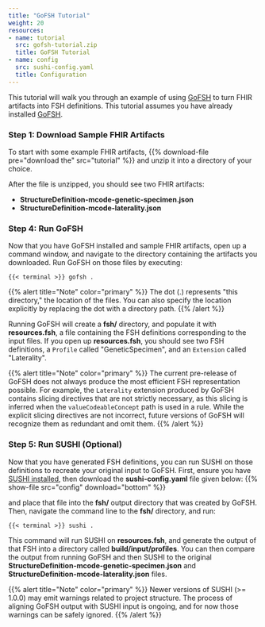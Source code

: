 ```yaml
---
title: "GoFSH Tutorial"
weight: 20
resources:
- name: tutorial
  src: gofsh-tutorial.zip
  title: GoFSH Tutorial
- name: config
  src: sushi-config.yaml
  title: Configuration
---
```


This tutorial will walk you through an example of using [GoFSH](/docs-beta/gofsh) to turn FHIR artifacts into FSH definitions. This tutorial assumes you have already installed [GoFSH](/docs-beta/gofsh/installation).

### Step 1: Download Sample FHIR Artifacts

To start with some example FHIR artifacts, {{% download-file pre="download the" src="tutorial" %}} and unzip it into a directory of your choice.

After the file is unzipped, you should see two FHIR artifacts:

* **StructureDefinition-mcode-genetic-specimen.json**
* **StructureDefinition-mcode-laterality.json**

### Step 4: Run GoFSH

Now that you have GoFSH installed and sample FHIR artifacts, open up a command window, and navigate to the directory containing the artifacts you downloaded. Run GoFSH on those files by executing:

```shell
{{< terminal >}} gofsh .
```

{{% alert title="Note" color="primary" %}}
The dot (.) represents "this directory," the location of the files. You can also specify the location explicitly by replacing the dot with a directory path.
{{% /alert %}}

Running GoFSH will create a **fsh/** directory, and populate it with **resources.fsh**, a file containing the FSH definitions corresponding to the input files. If you open up **resources.fsh**, you should see two FSH definitions, a `Profile` called "GeneticSpecimen", and an `Extension` called "Laterality".

{{% alert title="Note" color="primary" %}}
The current pre-release of GoFSH does not always produce the most efficient FSH representation possible. For example, the `Laterality` extension produced by GoFSH contains slicing directives that are not strictly necessary, as this slicing is inferred when the `valueCodeableConcept` path is used in a rule. While the explicit slicing directives are not incorrect, future versions of GoFSH will recognize them as redundant and omit them.
{{% /alert %}}

### Step 5: Run SUSHI (Optional)

Now that you have generated FSH definitions, you can run SUSHI on those definitions to recreate your original input to GoFSH. First, ensure you have [SUSHI installed](/docs-beta/sushi/installation), then download the **sushi-config.yaml** file given below:
{{% show-file src="config" download="bottom" %}}

and place that file into the **fsh/** output directory that was created by GoFSH. Then, navigate the command line to the **fsh/** directory, and run:

```shell
{{< terminal >}} sushi .
```

This command will run SUSHI on **resources.fsh**, and generate the output of that FSH into a directory called **build/input/profiles**. You can then compare the output from running GoFSH and then SUSHI to the original **StructureDefinition-mcode-genetic-specimen.json** and **StructureDefinition-mcode-laterality.json** files.

{{% alert title="Note" color="primary" %}}
Newer versions of SUSHI (>= 1.0.0) may emit warnings related to project structure. The process of aligning GoFSH output with SUSHI input is ongoing, and for now those warnings can be safely ignored.
{{% /alert %}}